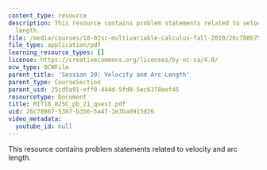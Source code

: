 ```yaml
---
content_type: resource
description: This resource contains problem statements related to velocity and arc
  length.
file: /media/courses/18-02sc-multivariable-calculus-fall-2010/26c788675387b3565a473e3ba0915d26_MIT18_02SC_pb_21_quest.pdf
file_type: application/pdf
learning_resource_types: []
license: https://creativecommons.org/licenses/by-nc-sa/4.0/
ocw_type: OCWFile
parent_title: 'Session 20: Velocity and Arc Length'
parent_type: CourseSection
parent_uid: 25cd5a91-eff0-444d-5fd8-5ec6178eef45
resourcetype: Document
title: MIT18_02SC_pb_21_quest.pdf
uid: 26c78867-5387-b356-5a47-3e3ba0915d26
video_metadata:
  youtube_id: null
---
```

This resource contains problem statements related to velocity and arc length.